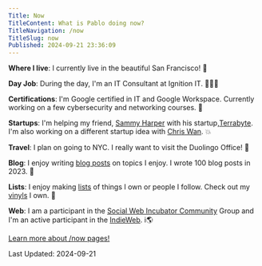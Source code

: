 ```yaml
---
Title: Now
TitleContent: What is Pablo doing now?
TitleNavigation: /now
TitleSlug: now
Published: 2024-09-21 23:36:09
---
```

**Where I live**: I currently live in the beautiful San Francisco! &#127750;

**Day Job**: During the day, I'm an IT Consultant at Ignition IT. &#129489;&#127998;&#8205;&#128187; 

**Certifications**: I'm Google certified in IT and Google Workspace. Currently working on a few cybersecurity and networking courses. &#128295;

**Startups**: I'm helping my friend, [Sammy Harper](https://www.sammyharper.com/) with his startup,[Terrabyte](https://www.terrabyte.eco/). I'm also working on a different startup idea with [Chris Wan](https://www.chriswan.me/#/). &#128165;

**Travel**: I plan on going to NYC. I really want to visit the Duolingo Office! &#129417;

**Blog**: I enjoy writing  [blog posts](https://lifeofpablo.com/blog/) on topics I enjoy. I wrote 100 blog posts in 2023. &#128221;

**Lists**: I enjoy making [lists](https://lifeofpablo.com/lists/) of things I own or people I follow. Check out my [vinyls](https://lifeofpablo.com/lists/vinyls) I own. &#128220;

**Web**: I am a participant in the [Social Web Incubator Community](https://www.w3.org/community/socialcg/) Group and I'm an active participant in the [IndieWeb](https://indieweb.org). i&#127758;

[Learn more about /now pages!](https://nownownow.com/about)

Last Updated: 2024-09-21
